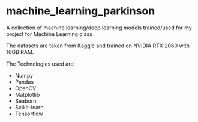 # machine_learning_parkinson

A collection of machine learning/deep learning models trained/used for my project for Machine Learning class

The datasets are taken from Kaggle and trained on NVIDIA RTX 2060 with 16GB RAM.

The Technologies used are:</center>

- Numpy
- Pandas
- OpenCV
- Matplotlib
- Seaborn
- Scikit-learn
- Tensorflow
